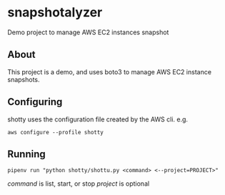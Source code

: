 # snapshotalyzer
Demo project to manage AWS EC2 instances snapshot

## About
This project is a demo, and uses boto3 to manage AWS EC2 instance snapshots.

## Configuring

shotty uses the configuration file created by the AWS cli. e.g.

`aws configure --profile shotty`

## Running

`pipenv run "python shotty/shottu.py <command> <--project=PROJECT>"`

*command* is list, start, or stop
*project* is optional
